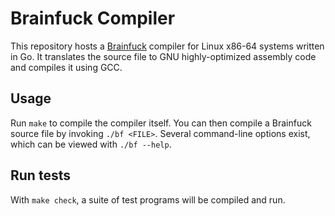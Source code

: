 # Brainfuck Compiler

This repository hosts a [Brainfuck](https://en.wikipedia.org/wiki/Brainfuck) compiler for Linux x86-64 systems written in Go. It translates the source file to GNU highly-optimized assembly code and compiles it using GCC.

## Usage

Run `make` to compile the compiler itself. You can then compile a Brainfuck source file by invoking `./bf <FILE>`. Several command-line options exist, which can be viewed with `./bf --help`.

## Run tests

With `make check`, a suite of test programs will be compiled and run.
